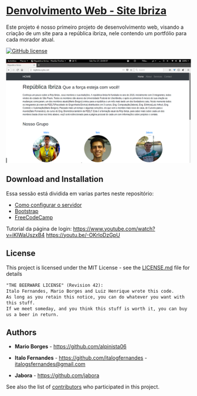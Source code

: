 # [Denvolvimento Web - Site Ibriza](http://191.54.146.135/)

Este projeto é nosso primeiro projeto de desenvolvimento web, visando a criação de um site para a república ibriza, nele contendo um portfólio para cada morador atual.

[![GitHub license](https://img.shields.io/badge/license-MIT-blue.svg)](https://github.com/alpinista06/Site_Ibriza/blob/master/LICENSE)

[![Preview](docs/preview.png)](http://repibriza.sytes.net/)

## Download and Installation

Essa sessão está dividida em varias partes neste repositório:
* [Como configurar o servidor](docs/wiki/how_to_setup_server.md)
* [Bootstrap](https://startbootstrap.com/template-categories/all/)
* [FreeCodeCamp](https://www.freecodecamp.org/)

Tutorial da página de login:
https://www.youtube.com/watch?v=iKlWaUszxB4
https://youtu.be/-OKrloDzGpU

## License

This project is licensed under the MIT License - see the [LICENSE.md](LICENSE.md) file for details

```
"THE BEERWARE LICENSE" (Revision 42):
Italo Fernandes, Mario Borges and Luiz Henrique wrote this code.
As long as you retain this notice, you can do whatever you want with this stuff.
If we meet someday, and you think this stuff is worth it, you can buy us a beer in return.
```
## Authors

* **Mario Borges** - https://github.com/alpinista06

* **Italo Fernandes** - https://github.com/italogfernandes - italogsfernandes@gmail.com

* **Jabora** - https://github.com/jabora

See also the list of [contributors](https://github.com/alpinista06/Site_Ibriza/contributors) who participated in this project.
